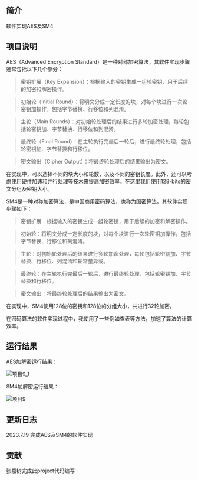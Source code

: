 ## 简介
软件实现AES及SM4


## 项目说明
AES（Advanced Encryption Standard）是一种对称加密算法，其软件实现步骤通常包括以下几个部分：

>密钥扩展（Key Expansion）：根据输入的密钥生成一组轮密钥，用于后续的加密和解密操作。

>初始轮（Initial Round）：将明文分成一定长度的块，对每个块进行一次轮密钥加操作，包括字节替换、行移位和列混淆。

>主轮（Main Rounds）：对初始轮处理后的结果进行多轮加密处理，每轮包括轮密钥加、字节替换、行移位和列混淆。

>最终轮（Final Round）：在主轮执行完最后一轮后，进行最终轮处理，包括轮密钥加、字节替换和行移位。

>密文输出（Cipher Output）：将最终轮处理后的结果输出为密文。

在实现中，可以选择不同的块大小和轮数，以及不同的密钥长度。此外，还可以考虑使用硬件加速和并行处理等技术来提高加密效率。在这里我们使用128-bits的密文分组及密钥大小。



SM4是一种对称加密算法，是中国商用密码算法，也称为国密算法。其软件实现步骤如下：

>密钥扩展：根据输入的密钥生成一组轮密钥，用于后续的加密和解密操作。

>初始轮：将明文分成一定长度的块，对每个块进行一次轮密钥加操作，包括字节替换、行移位和列混淆。

>主轮：对初始轮处理后的结果进行多轮加密处理，每轮包括轮密钥加、字节替换、行移位、列混淆和轮常量异或。

>最终轮：在主轮执行完最后一轮后，进行最终轮处理，包括轮密钥加、字节替换和行移位。

>密文输出：将最终轮处理后的结果输出为密文。

在实现中，SM4使用128位的密钥和128位的分组大小，共进行32轮加密。

在密码算法的软件实现过程中，我使用了一些例如查表等方法，加速了算法的计算效率。

## 运行结果
AES加解密运行结果：

![项目9_1](https://github.com/snipernan/SDU23-CryptoRepo/assets/111271440/cb7d9558-f978-4723-9356-7260e331dc16)


SM4加解密运行结果：

![项目9](https://github.com/snipernan/SDU23-CryptoRepo/assets/111271440/7b69081b-9b79-4868-97d7-f78fa5ebdc20)


## 更新日志
2023.7.19 完成AES及SM4的软件实现

## 贡献
张嘉树完成此project代码编写
